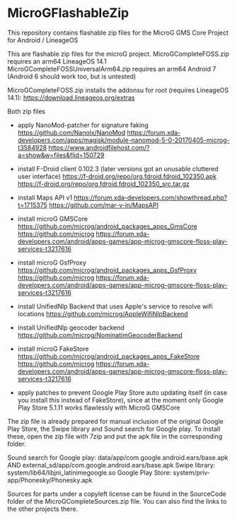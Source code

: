 # MicroGFlashableZip
This repository contains flashable zip files for the MicroG GMS Core Project for Android / LineageOS

This are flashable zip files for the microG project. 
MicroGCompleteFOSS.zip requires an arm64 LineageOS 14.1
MicroGCompleteFOSSUniversalArm64.zip requires an arm64 Android 7 (Android 6 should work too, but is untested)

MicroGCompleteFOSS.zip  installs the addonsu for root (requires LineageOS 14.1):
https://download.lineageos.org/extras

Both zip files

- apply NanoMod-patcher for signature faking
https://github.com/Nanolx/NanoMod 
https://forum.xda-developers.com/apps/magisk/module-nanomod-5-0-20170405-microg-t3584928
https://www.androidfilehost.com/?a=show&w=files&flid=150729

- install F-Droid client 0.102.3 (later versions got an unusable cluttered user interface)
https://f-droid.org/repo/org.fdroid.fdroid_102350.apk
https://f-droid.org/repo/org.fdroid.fdroid_102350_src.tar.gz

- install Maps API v1
https://forum.xda-developers.com/showthread.php?t=1715375
https://github.com/mar-v-in/MapsAPI

- install microG GMSCore
https://github.com/microg/android_packages_apps_GmsCore
https://github.com/microg 
https://forum.xda-developers.com/android/apps-games/app-microg-gmscore-floss-play-services-t3217616

- install microG GsfProxy
https://github.com/microg/android_packages_apps_GsfProxy
https://github.com/microg 
https://forum.xda-developers.com/android/apps-games/app-microg-gmscore-floss-play-services-t3217616

- install UnifiedNlp Backend that uses Apple's service to resolve wifi locations
https://github.com/microg/AppleWifiNlpBackend

- install UnifiedNlp geocoder backend
https://github.com/microg/NominatimGeocoderBackend

- install microG FakeStore
https://github.com/microg/android_packages_apps_FakeStore
https://github.com/microg 
https://forum.xda-developers.com/android/apps-games/app-microg-gmscore-floss-play-services-t3217616

- apply patches to prevent Google Play Store auto updating itself (in case you install this instead of FakeStore), 
since at the moment only Google Play Store 5.1.11 works flawlessly with MicroG GMSCore

The zip file is already prepared for manual inclusion of the original Google Play Store, the Swipe library and Sound search for Google play. 
To install these, open the zip file with 7zip and put the apk file in the corresponding folder.

Sound search for Google play: data/app/com.google.android.ears/base.apk AND external_sd/app/com.google.android.ears/base.apk
Swipe library: system/lib64/libjni_latinimegoogle.so
Google Play Store: system/priv-app/Phonesky/Phonesky.apk

Sources for parts under a copyleft license can be found in the SourceCode folder of the MicroGCompleteSources.zip file. 
You can also find the links to the other projects there. 

